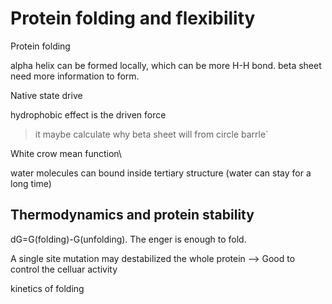 # Protein folding and flexibility

Protein folding 

alpha helix can be formed locally, which can be more H-H bond.
beta sheet need more information to form.

Native state drive 

hydrophobic effect is the driven force

> it maybe calculate why beta sheet will from circle barrle`

White crow mean function\


water molecules can bound inside tertiary structure
(water can stay for a long time)

## Thermodynamics and protein stability
dG=G(folding)-G(unfolding). The enger is enough to fold.

A single site mutation may destabilized the whole protein
--> Good to control the celluar activity

kinetics of folding

